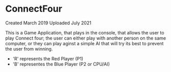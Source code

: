 # ConnectFour

Created March 2019
Uploaded July 2021 

This is a Game Application, that plays in the console, that allows the user to play Connect four; the user can either play with another person on the same computer, or they can play aginst a simple AI that will try its best to prevent the user from winning. 

- 'R' represents the Red Player (P1)
- 'B' representes the Blue Player (P2 or CPU/AI)

